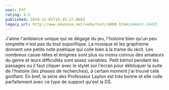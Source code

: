 ```yaml
---
user: P47
rating: 4.5
published: 2010-11-01T16:35:27.000Z
legacy_url: http://www.emunova.net/veda/test/4000.htm#comment-14425
---
```

J'aime l'ambiance unique qui se dégage du jeu, l'histoire bien qu'un peu simplette n'est pas du tout soporifique.
La musique et les graphisme donnent une petite note poétique qui colle bien à la trame du récit.
Les nombreux casse-tétes et énigmes sont plus ou moins connus des amateurs du genre et leurs difficultés sont assez variables.
Petit bémol pendant les passages ou il faut cliquer avec le stylet sur l'écran pour débloquer la suite de l'histoire (les phases de recherches), à certain moment j'ai trouvé celà gonflant.
En bref, la série des Professeur Layton est trés bonne et elle colle parfaitement avec ce type de support qu'est la DS.